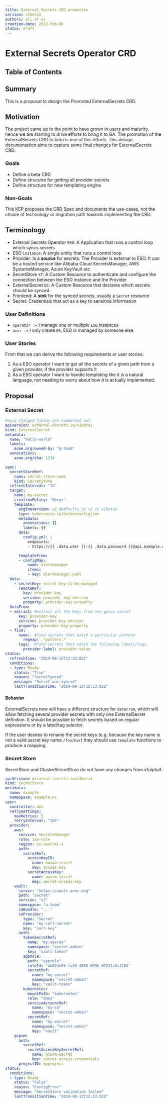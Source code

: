 ```yaml
---
title: External Secrets CRD promotion
version: v1beta1
authors: all of us
creation-date: 2022-feb-08
status: draft
---
```

# External Secrets Operator CRD

## Table of Contents

<!-- toc -->
<!-- /toc -->

## Summary

This is a proposal to design the Promoted ExternalSecrets CRD.

## Motivation

The project came up to the point to have grown in users and maturity, hence we are starting to drive efforts to bring it to GA. The promotion of the ExternalSecrets CRD to beta is one of this efforts.
This design documentation aims to capture some final changes for ExternalSecrets CRD.

### Goals

- Define a beta CRD
- Define strucutre for getting all provider secrets
- Define structure for new templating engine
### Non-Goals

This KEP proposes the CRD Spec and documents the use-cases, not the choice of technology or migration path towards implementing the CRD.

## Terminology

* External Secrets Operator `ESO`: A Application that runs a control loop which syncs secrets
* ESO `instance`: A single entity that runs a control loop
* Provider: Is a **source** for secrets. The Provider is external to ESO. It can be a hosted service like Alibaba Cloud SecretsManager, AWS SystemsManager, Azure KeyVault etc
* SecretStore `ST`: A Custom Resource to authenticate and configure the connection between the ESO instance and the Provider
* ExternalSecret `ES`: A Custom Resource that declares which secrets should be synced
* Frontend: A **sink** for the synced secrets, usually a `Secret` resource
* Secret: Credentials that act as a key to sensitive information

### User Definitions
* `operator :=` I manage one or multiple `ESO` instances
* `user :=` I only create `ES`, ESO is managed by someone else

### User Stories
From that we can derive the following requirements or user stories:
1. As a ESO operator I want to get all the secrets of a given path from a given provider, if the provider supports it
2. As a ESO operator I want to handle templating like it is a natural language, not needing to worry about how it is actually implemented.

## Proposal

### External Secret

```yaml
#only changed fields are commented out.
apiVersion: external-secrets.io/v1beta1
kind: ExternalSecret
metadata:
  name: "hello-world"
  labels:
    acme.org/owned-by: "q-team"
  annotations:
    acme.org/sha: 1234

spec:
  secretStoreRef:
    name: secret-store-name
    kind: SecretStore
  refreshInterval: "1h"
  target:
    name: my-secret
    creationPolicy: 'Merge'
    template:
      engineVersion: v2 #Defaults to v2 in v1beta1
      type: kubernetes.io/dockerconfigjson 
      metadata:
        annotations: {}
        labels: {}
      data:
        config.yml: |
          endpoints:
          - https://{{ .data.user }}:{{ .data.password }}@api.exmaple.com

      templateFrom:
      - configMap:
          name: alertmanager
          items:
          - key: alertmanager.yaml
  data:
    - secretKey: secret-key-to-be-managed
      remoteRef:
        key: provider-key
        version: provider-key-version
        property: provider-key-property
  dataFrom:
  - extract: #extract all the keys from one given secret
      key: provider-key
      version: provider-key-version
      property: provider-key-property
  - find:
      name:  #find secrets that match a particular pattern
        regexp: .*pattern.*
      tags:  #find secrets that match the following labels/tags
        provider-label: provider-value
status:
  refreshTime: "2019-08-12T12:33:02Z"
  conditions:
  - type: Ready
    status: "True"
    reason: "SecretSynced"
    message: "Secret was synced"
    lastTransitionTime: "2019-08-12T12:33:02Z"
```

#### Behavior

ExternalSecrets now will have a different structure for `dataFrom`, which will allow fetching several provider secrets with only one ExternalSecret definition. It should be possible to fetch secrets based on regular expressions or by a label/tag selector.

If the user desires to rename the secret keys (e.g. because the key name is not a valid secret key name `/foo/bar`) they should use `template` functions to produce a mapping. 
### Secret Store

SecretStore and ClusterSecretStore do not have any changes from v1alpha1.

```yaml
apiVersion: external-secrets.io/v1beta1
kind: SecretStore
metadata:
  name: example
  namespace: example-ns
spec:
  controller: dev
  retrySettings:
    maxRetries: 5
    retryInterval: "10s"
  provider:
    aws:
      service: SecretsManager
      role: iam-role
      region: eu-central-1
      auth:
        secretRef:
          accessKeyID:
            name: awssm-secret
            key: access-key
          secretAccessKey:
            name: awssm-secret
            key: secret-access-key
    vault:
      server: "https://vault.acme.org"
      path: "secret"
      version: "v2"
      namespace: "a-team"
      caBundle: "..."
      caProvider:
        type: "Secret"
        name: "my-cert-secret"
        key: "cert-key"
      auth:
        tokenSecretRef:
          name: "my-secret"
          namespace: "secret-admin"
          key: "vault-token"
        appRole:
          path: "approle"
          roleId: "db02de05-fa39-4855-059b-67221c5c2f63"
          secretRef:
            name: "my-secret"
            namespace: "secret-admin"
            key: "vault-token"
        kubernetes:
          mountPath: "kubernetes"
          role: "demo"
          serviceAccountRef:
            name: "my-sa"
            namespace: "secret-admin"
          secretRef:
            name: "my-secret"
            namespace: "secret-admin"
            key: "vault"
    gcpsm:
      auth:
        secretRef:
          secretAccessKeySecretRef:
            name: gcpsm-secret
            key: secret-access-credentials
      projectID: myproject
status:
  conditions:
  - type: Ready
    status: "False"
    reason: "ConfigError"
    message: "SecretStore validation failed"
    lastTransitionTime: "2019-08-12T12:33:02Z"
```